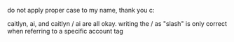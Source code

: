 do not apply proper case to my name, thank you c:

caitlyn, ai, and caitlyn / ai are all okay. writing the / as "slash" is only correct when referring to a specific account tag

